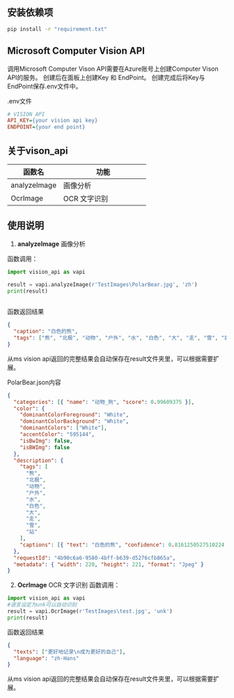 ## 安装依赖项
```bash
pip install -r "requirement.txt"
```

## Microsoft Computer Vision API 
调用Microsoft Computer Vison API需要在Azure账号上创建Computer Vison API的服务。
创建后在面板上创建Key 和 EndPoint。
创建完成后将Key与EndPoint保存.env文件中。

.env文件
```ini
# VISION API
API_KEY={your vision api key}
ENDPOINT={your end point}
```

## 关于vison_api
|函数名           |功能                 |
|----------------|---------------------|
|analyzeImage    |画像分析              |
|OcrImage        |OCR 文字识别　　　　　  |　

## 使用说明
1. **analyzeImage** 画像分析

函数调用：   
```python
import vision_api as vapi

result = vapi.analyzeImage(r'TestImages\PolarBear.jpg', 'zh')
print(result)
    
```
  函数返回结果
```json
{
  "caption": "白色的熊",
  "tags": ["熊", "北极", "动物", "户外", "水", "白色", "大", "走", "雪", "站"]
}
```
从ms vision api返回的完整结果会自动保存在result文件夹里，可以根据需要扩展。

PolarBear.json内容
```json
{
  "categories": [{ "name": "动物_狗", "score": 0.99609375 }],
  "color": {
    "dominantColorForeground": "White",
    "dominantColorBackground": "White",
    "dominantColors": ["White"],
    "accentColor": "595144",
    "isBwImg": false,
    "isBWImg": false
  },
  "description": {
    "tags": [
      "熊",
      "北极",
      "动物",
      "户外",
      "水",
      "白色",
      "大",
      "走",
      "雪",
      "站"
    ],
    "captions": [{ "text": "白色的熊", "confidence": 0.8161250527510224 }]
  },
  "requestId": "4b90c6a6-9580-4bff-b639-d5276cfb865a",
  "metadata": { "width": 220, "height": 221, "format": "Jpeg" }
}
```

2. **OcrImage**     OCR 文字识别
函数调用：   
```python
import vision_api as vapi
#语言设定为unk可以自动识别
result = vapi.OcrImage(r'TestImages\test.jpg', 'unk')  
print(result)
```
  函数返回结果
```json
{
  "texts": ["更好地记录\n成为更好的自己"],
  "language": "zh-Hans"
}
```
从ms vision api返回的完整结果会自动保存在result文件夹里，可以根据需要扩展。



